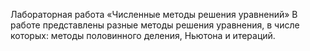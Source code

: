 Лабораторная работа «Численные методы решения уравнений»
В работе представлены разные методы решения уравнения, в числе которых: методы половинного деления, Ньютона и итераций.

